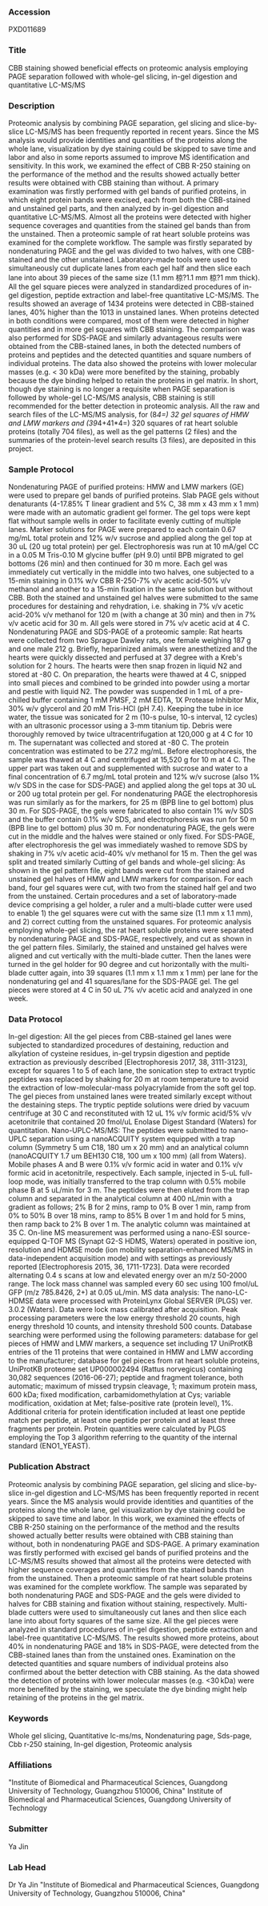 ### Accession
PXD011689

### Title
CBB staining showed beneficial effects on proteomic analysis employing PAGE separation followed with whole-gel slicing, in-gel digestion and quantitative LC-MS/MS

### Description
Proteomic analysis by combining PAGE separation, gel slicing and slice-by-slice LC-MS/MS has been frequently reported in recent years.  Since the MS analysis would provide identities and quantities of the proteins along the whole lane, visualization by dye staining could be skipped to save time and labor and also in some reports assumed to improve MS identification and sensitivity.  In this work, we examined the effect of CBB R-250 staining on the performance of the method and the results showed actually better results were obtained with CBB staining than without.  A primary examination was firstly performed with gel bands of purified proteins, in which eight protein bands were excised, each from both the CBB-stained and unstained gel parts, and then analyzed by in-gel digestion and quantitative LC-MS/MS.  Almost all the proteins were detected with higher sequence coverages and quantities from the stained gel bands than from the unstained.  Then a proteomic sample of rat heart soluble proteins was examined for the complete workflow.  The sample was firstly separated by nondenaturing PAGE and the gel was divided to two halves, with one CBB-stained and the other unstained.  Laboratory-made tools were used to simultaneously cut duplicate lanes from each gel half and then slice each lane into about 39 pieces of the same size (1.1 mm 椋?1.1 mm 椋?1 mm thick).  All the gel square pieces were analyzed in standardized procedures of in-gel digestion, peptide extraction and label-free quantitative LC-MS/MS.  The results showed an average of 1434 proteins were detected in CBB-stained lanes, 40% higher than the 1013 in unstained lanes.  When proteins detected in both conditions were compared, most of them were detected in higher quantities and in more gel squares with CBB staining.  The comparison was also performed for SDS-PAGE and similarly advantageous results were obtained from the CBB-stained lanes, in both the detected numbers of proteins and peptides and the detected quantities and square numbers of individual proteins.  The data also showed the proteins with lower molecular masses (e.g. < 30 kDa) were more benefited by the staining, probably because the dye binding helped to retain the proteins in gel matrix.  In short, though dye staining is no longer a requisite when PAGE separation is followed by whole-gel LC-MS/MS analysis, CBB staining is still recommended for the better detection in proteomic analysis.  All the raw and search files of the LC-MS/MS analysis, for (8*4=) 32 gel squares of HMW and LMW markers and (39*4+41*4=) 320 squares of rat heart soluble proteins (totally 704 files), as well as the gel patterns (2 files) and the summaries of the protein-level search results (3 files), are deposited in this project.

### Sample Protocol
Nondenaturing PAGE of purified proteins: HMW and LMW markers (GE) were used to prepare gel bands of purified proteins.  Slab PAGE gels without denaturants (4-17.85% T linear gradient and 5% C, 38 mm x 43 mm x 1 mm) were made with an automatic gradient gel former.  The gel tops were kept flat without sample wells in order to facilitate evenly cutting of multiple lanes.  Marker solutions for PAGE were prepared to each contain 0.67 mg/mL total protein and 12% w/v sucrose and applied along the gel top at 30 uL (20 ug total protein) per gel.  Electrophoresis was run at 10 mA/gel CC in a 0.05 M Tris-0.10 M glycine buffer (pH 9.0) until BPB migrated to gel bottoms (26 min) and then continued for 30 m more.  Each gel was immediately cut vertically in the middle into two halves, one subjected to a 15-min staining in 0.1% w/v CBB R-250-7% v/v acetic acid-50% v/v methanol and another to a 15-min fixation in the same solution but without CBB.  Both the stained and unstained gel halves were submitted to the same procedures for destaining and rehydration, i.e. shaking in 7% v/v acetic acid-20% v/v methanol for 120 m (with a change at 30 min) and then in 7% v/v acetic acid for 30 m.  All gels were stored in 7% v/v acetic acid at 4 C.    Nondenaturing PAGE and SDS-PAGE of a proteomic sample: Rat hearts were collected from two Sprague Dawley rats, one female weighing 187 g and one male 212 g.  Briefly, heparinized animals were anesthetized and the hearts were quickly dissected and perfused at 37 degree with a Kreb's solution for 2 hours.  The hearts were then snap frozen in liquid N2 and stored at -80 C.  On preparation, the hearts were thawed at 4 C, snipped into small pieces and combined to be grinded into powder using a mortar and pestle with liquid N2.  The powder was suspended in 1 mL of a pre-chilled buffer containing 1 mM PMSF, 2 mM EDTA, 1X Protease Inhibitor Mix, 30% w/v glycerol and 20 mM Tris-HCl (pH 7.4).  Keeping the tube in ice water, the tissue was sonicated for 2 m (10-s pulse, 10-s interval, 12 cycles) with an ultrasonic processor using a 3-mm titanium tip.  Debris were thoroughly removed by twice ultracentrifugation at 120,000 g at 4 C for 10 m.  The supernatant was collected and stored at -80 C.  The protein concentration was estimated to be 27.2 mg/mL.  Before electrophoresis, the sample was thawed at 4 C and centrifuged at 15,520 g for 10 m at 4 C.  The upper part was taken out and supplemented with sucrose and water to a final concentration of 6.7 mg/mL total protein and 12% w/v sucrose (also 1% w/v SDS in the case for SDS-PAGE) and applied along the gel tops at 30 uL or 200 ug total protein per gel.  For nondenaturing PAGE the electrophoresis was run similarly as for the markers, for 25 m (BPB line to gel bottom) plus 30 m.  For SDS-PAGE, the gels were fabricated to also contain 1% w/v SDS and the buffer contain 0.1% w/v SDS, and electrophoresis was run for 50 m (BPB line to gel bottom) plus 30 m.  For nondenaturing PAGE, the gels were cut in the middle and the halves were stained or only fixed.  For SDS-PAGE, after electrophoresis the gel was immediately washed to remove SDS by shaking in 7% v/v acetic acid-40% v/v methanol for 15 m.  Then the gel was split and treated similarly   Cutting of gel bands and whole-gel slicing: As shown in the gel pattern file, eight bands were cut from the stained and unstained gel halves of HMW and LMW markers for comparison.  For each band, four gel squares were cut, with two from the stained half gel and two from the unstained.  Certain procedures and a set of laboratory-made device comprising a gel holder, a ruler and a multi-blade cutter were used to enable 1) the gel squares were cut with the same size (1.1 mm x 1.1 mm), and 2) correct cutting from the unstained squares.  For proteomic analysis employing whole-gel slicing, the rat heart soluble proteins were separated by nondenaturing PAGE and SDS-PAGE, respectively, and cut as shown in the gel pattern files.  Similarly, the stained and unstained gel halves were aligned and cut vertically with the multi-blade cutter.  Then the lanes were turned in the gel holder for 90 degree and cut horizontally with the multi-blade cutter again, into 39 squares (1.1 mm x 1.1 mm x 1 mm) per lane for the nondenaturing gel and 41 squares/lane for the SDS-PAGE gel.  The gel pieces were stored at 4 C in 50 uL 7% v/v acetic acid and analyzed in one week.

### Data Protocol
In-gel digestion:  All the gel pieces from CBB-stained gel lanes were subjected to standardized procedures of destaining, reduction and alkylation of cysteine residues, in-gel trypsin digestion and peptide extraction as previously described [Electrophoresis 2017, 38, 3111-3123], except for squares 1 to 5 of each lane, the sonication step to extract tryptic peptides was replaced by shaking for 20 m at room temperature to avoid the extraction of low-molecular-mass polyacrylamide from the soft gel top.  The gel pieces from unstained lanes were treated similarly except without the destaining steps.  The tryptic peptide solutions were dried by vacuum centrifuge at 30 C and reconstituted with 12 uL 1% v/v formic acid/5% v/v acetonitrile that contained 20 fmol/uL Enolase Digest Standard (Waters) for quantitation. Nano-UPLC-MS/MS: The peptides were submitted to nano-UPLC separation using a nanoACQUITY system equipped with a trap column (Symmetry 5 um C18, 180 um x 20 mm) and an analytical column (nanoACQUITY 1.7 um BEH130 C18, 100 um x 100 mm) (all from Waters).  Mobile phases A and B were 0.1% v/v formic acid in water and 0.1% v/v formic acid in acetonitrile, respectively.  Each sample, injected in 5-uL full-loop mode, was initially transferred to the trap column with 0.5% mobile phase B at 5 uL/min for 3 m.  The peptides were then eluted from the trap column and separated in the analytical column at 400 nL/min with a gradient as follows; 2% B for 2 mins, ramp to 0% B over 1 min, ramp from 0% to 50% B over 18 mins, ramp to 85% B over 1 m and hold for 5 mins, then ramp back to 2% B over 1 m.  The analytic column was maintained at 35 C.  On-line MS measurement was performed using a nano-ESI source-equipped Q-TOF MS (Synapt G2-S HDMS, Waters) operated in positive ion, resolution and HDMSE mode (ion mobility separation-enhanced MS/MS in data-independent acquisition mode) and with settings as previously reported [Electrophoresis 2015, 36, 1711-1723].  Data were recorded alternating 0.4 s scans at low and elevated energy over an m/z 50-2000 range.  The lock mass channel was sampled every 60 sec using 100 fmol/uL GFP (m/z 785.8426, 2+) at 0.05 uL/min. MS data analysis: The nano-LC-HDMSE data were processed with ProteinLynx Global SERVER (PLGS) ver. 3.0.2 (Waters).  Data were lock mass calibrated after acquisition.  Peak processing parameters were the low energy threshold 20 counts, high energy threshold 10 counts, and intensity threshold 500 counts.  Database searching were performed using the following parameters: database for gel pieces of HMW and LMW markers, a sequence set including 17 UniProtKB entries of the 11 proteins that were contained in HMW and LMW according to the manufacturer; database for gel pieces from rat heart soluble proteins, UniProtKB proteome set UP000002494 (Rattus norvegicus) containing 30,082 sequences (2016-06-27); peptide and fragment tolerance, both automatic; maximum of missed trypsin cleavage, 1; maximum protein mass, 600 kDa; fixed modification, carbamidomethylation at Cys; variable modification, oxidation at Met; false-positive rate (protein level), 1%.  Additional criteria for protein identification included at least one peptide match per peptide, at least one peptide per protein and at least three fragments per protein.  Protein quantities were calculated by PLGS employing the Top 3 algorithm referring to the quantity of the internal standard (ENO1_YEAST).

### Publication Abstract
Proteomic analysis by combining PAGE separation, gel slicing and slice-by-slice in-gel digestion and LC-MS/MS has been frequently reported in recent years. Since the MS analysis would provide identities and quantities of the proteins along the whole lane, gel visualization by dye staining could be skipped to save time and labor. In this work, we examined the effects of CBB R-250 staining on the performance of the method and the results showed actually better results were obtained with CBB staining than without, both in nondenaturing PAGE and SDS-PAGE. A primary examination was firstly performed with excised gel bands of purified proteins and the LC-MS/MS results showed that almost all the proteins were detected with higher sequence coverages and quantities from the stained bands than from the unstained. Then a proteomic sample of rat heart soluble proteins was examined for the complete workflow. The sample was separated by both nondenaturing PAGE and SDS-PAGE and the gels were divided to halves for CBB staining and fixation without staining, respectively. Multi-blade cutters were used to simultaneously cut lanes and then slice each lane into about forty squares of the same size. All the gel pieces were analyzed in standard procedures of in-gel digestion, peptide extraction and label-free quantitative LC-MS/MS. The results showed more proteins, about 40% in nondenaturing PAGE and 18% in SDS-PAGE, were detected from the CBB-stained lanes than from the unstained ones. Examination on the detected quantities and square numbers of individual proteins also confirmed about the better detection with CBB staining. As the data showed the detection of proteins with lower molecular masses (e.g. &lt;30&#x202f;kDa) were more benefited by the staining, we speculate the dye binding might help retaining of the proteins in the gel matrix.

### Keywords
Whole gel slicing, Quantitative lc-ms/ms, Nondenaturing page, Sds-page, Cbb r-250 staining, In-gel digestion, Proteomic analysis

### Affiliations
"Institute of Biomedical and Pharmaceutical Sciences, Guangdong University of Technology, Guangzhou 510006, China"
Institute of Biomedical and Pharmaceutical Sciences, Guangdong University of Technology

### Submitter
Ya Jin

### Lab Head
Dr Ya Jin
"Institute of Biomedical and Pharmaceutical Sciences, Guangdong University of Technology, Guangzhou 510006, China"


